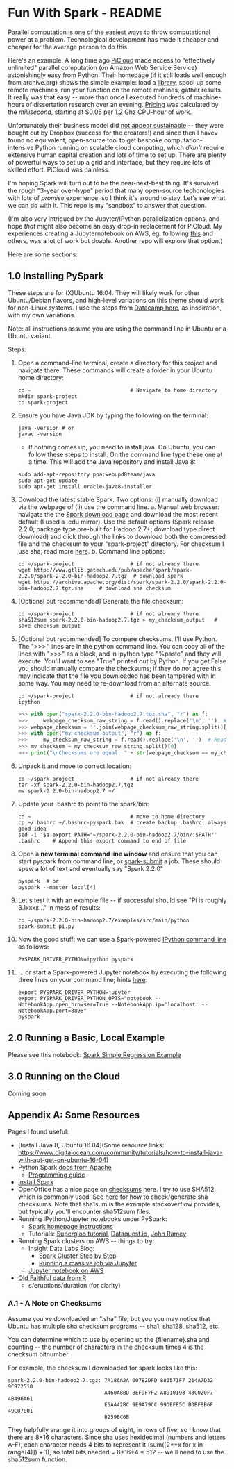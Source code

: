 # Fun With Spark - README

Parallel computation is one of the easiest ways to throw computational power at a problem. Technological development has made it cheaper and cheaper for the average person to do this. 

Here's an example. A long time ago [PiCloud](https://web.archive.org/web/20130805174353/http://www.picloud.com/) made access to "effectively unlimited" parallel computation (on Amazon Web Service Service) astonishingly easy from Python. Their homepage (if it still loads well enough from archive.org) shows the simple example: load a [library](https://pypi.python.org/pypi/cloud), spool up some remote machines, run your function on the remote mahines, gather results. It really was that easy -- more than once I executed hundreds of machine-hours of dissertation research over an evening. [Pricing](https://web.archive.org/web/20130727210823/http://www.picloud.com:80/pricing/) was calculated by the *millisecond*, starting at $0.05 per 1.2 Ghz CPU-hour of work.

Unfortunately their business model did [not appear sustainable](https://www.crunchbase.com/organization/picloud/timeline#/timeline/index) -- they were bought out by Dropbox (success for the creators!) and since then I havev found no equivalent, open-source tool to get bespoke computation-intensive Python running on scalable cloud computing, which *didn't* require extensive human capital creation and lots of time to set up. There are plenty of powerful ways to set up a grid and interface, but they require lots of skilled effort. PiCloud was painless. 

I'm hoping Spark will turn out to be the near-next-best thing. It's survived the rough "3-year over-hype" period that many open-source techcnologies with lots of *promise* experience, so I think it's around to stay. Let's see what we can do with it. This repo is my "sandbox" to answer that question. 

(I'm also very intrigued by the Jupyter/IPython parallelization options, and hope *that* might also become an easy drop-in replacement for PiCloud. My experiences creating a Jupyternotebook on AWS, eg. following [this](http://ipyparallel.readthedocs.io/en/latest/) and others, was a lot of work but doable. Another repo will explore that option.)

Here are some sections:

## 1.0 Installing PySpark

These steps are for (X)Ubuntu 16.04. They will likely work for other Ubuntu/Debian flavors, and high-level variations on this theme should work for non-Linux systems. I use the steps from [Datacamp here](https://www.datacamp.com/community/tutorials/apache-spark-python), as inspiration, with my own variations.

Note: all instructions assume you are using the command line in Ubuntu or a Ubuntu variant. 

Steps:

1. Open a command-line terminal, create a directory for this project and navigate there. These commands will create a folder in your Ubuntu home directory:

    ```
    cd ~                                # Navigate to home directory    
    mkdir spark-project
    cd spark-project
    ```
    
2. Ensure you have Java JDK by typing the following on the terminal:

    ```
    java -version # or    
    javac -version
    ```

    - If nothing comes up, you need to install java. On Ubuntu, you can follow these steps to install. On the command line type these one at a time. This will add the Java repository and install Java 8: 

    ```
    sudo add-apt-repository ppa:webupd8team/java
    sudo apt-get update
    sudo apt-get install oracle-java8-installer 
    ```
    
3. Download the latest stable Spark. Two options: (i) manually download via the webpage of (ii) use the command line. 
    a. Manual web browser: navigate the the [Spark download page](https://spark.apache.org/downloads.html) and download the most recent default (I used a .edu mirror). Use the default options (Spark release 2.2.0; package type pre-built for Hadoop 2.7+; download type direct download) and click through the links to download both the compressed file and the checksum to your "spark-project" directory. For checksum I use sha; read more [here](https://www.openoffice.org/download/checksums.html).
    b. Command line options: 
    
    ```
    cd ~/spark-project                  # if not already there
    wget http://www.gtlib.gatech.edu/pub/apache/spark/spark-2.2.0/spark-2.2.0-bin-hadoop2.7.tgz  # download spark
    wget https://archive.apache.org/dist/spark/spark-2.2.0/spark-2.2.0-bin-hadoop2.7.tgz.sha     # download sha checksum
    ```
    
4. [Optional but recommended] Generate the file checksum: 

    ```
    cd ~/spark-project                  # if not already there
    sha512sum spark-2.2.0-bin-hadoop2.7.tgz > my_checksum_output   # save checksum output
    ```

5. [Optional but recommended] To compare checksums, I'll use Python. The ">>>" lines are in the python command line. You can copy all of the lines with ">>>" as a block, and in ipython type "%paste" and they will execute. You'll want to see "True" printed out by Python. If you get False you should manually compare the checksums; if they do not agree this may indicate that the file you downloaded has been tampered with in some way. You may need to re-download from an alternate source.
    
    ```
    cd ~/spark-project                  # if not already there
    ipython
    ```
    
    
    ```python
    >>> with open("spark-2.2.0-bin-hadoop2.7.tgz.sha", "r") as f:
    >>>     webpage_checksum_raw_string = f.read().replace('\n', '')  # Read entire line into a string. For windows may need import os; os.linesep
    >>> webpage_checksum = ''.join(webpage_checksum_raw_string.split()[1:]).lower()  # 4 string manipulations in one line!
    >>> with open("my_checksum_output", "r") as f:
    >>>     my_checksum_raw_string = f.read().replace('\n', '')  # Read entire line into a string. Ubuntu endline.
    >>> my_checksum = my_checksum_raw_string.split()[0]
    >>> print("\nChecksums are equal: " + str(webpage_checksum == my_checksum))
    ```

6. Unpack it and move to correct location:

    ```
    cd ~/spark-project                  # if not already there    
    tar -xf spark-2.2.0-bin-hadoop2.7.tgz
    mv spark-2.2.0-bin-hadoop2.7 ~/
    ```

7. Update your .bashrc to point to the spark/bin:

    ```
    cd ~                                # move to home directory    
    cp ~/.bashrc ~/.bashrc-pyspark.bak  # create backup .bashrc, always good idea
    sed -i '$a export PATH="~/spark-2.2.0-bin-hadoop2.7/bin/:$PATH"' .bashrc    # Append this export command to end of file   
    ```

8. Open a **new terminal command line window**  and ensure that you can start pyspark from command line, or [spark-submit](https://spark.apache.org/docs/latest/submitting-applications.html) a job. These should spew a lot of text and eventually say "Spark 2.2.0" 

    ```
    pyspark  # or        
    pyspark --master local[4]
    ```
    
8. Let's test it with an example file -- if successful should see "Pi is roughly 3.1xxxx..." in mess of results:

    ```
    cd ~/spark-2.2.0-bin-hadoop2.7/examples/src/main/python
    spark-submit pi.py
    ```
    
9. Now the good stuff: we can use a Spark-powered [IPython command line](https://spark.apache.org/docs/latest/programming-guide.html#using-the-shell) as follows:

    ```
    PYSPARK_DRIVER_PYTHON=ipython pyspark    
    ```
    
10. ... or start a Spark-powered Jupyter notebook by executing the following three lines on your command line; hints [here](https://github.com/zipfian/spark-install/blob/master/README.md):

    ```    
    export PYSPARK_DRIVER_PYTHON=jupyter
    export PYSPARK_DRIVER_PYTHON_OPTS="notebook --NotebookApp.open_browser=True --NotebookApp.ip='localhost' --NotebookApp.port=8898"
    pyspark
    ```


## 2.0 Running a Basic, Local Example

Please see this notebook: [Spark Simple Regression Example](https://github.com/compumetrika/fun-with-spark/blob/master/Spark-Regression-Example.ipynb)

## 3.0 Running on the Cloud

Coming soon.

## Appendix A: Some Resources

Pages I found useful:

- [Install Java 8, Ubuntu 16.04](Some resource links: https://www.digitalocean.com/community/tutorials/how-to-install-java-with-apt-get-on-ubuntu-16-04)
- Python Spark [docs from Apache](https://spark.apache.org/docs/latest/)
    - [Programming guide](https://spark.apache.org/docs/latest/programming-guide.html)
- [Install Spark](https://www.datacamp.com/community/tutorials/apache-spark-python)
- OpenOffice has a nice page on [checksums](https://www.openoffice.org/download/checksums.html) here. I try to use SHA512, which is commonly used. See [here](https://askubuntu.com/questions/61826/how-do-i-check-the-sha1-hash-of-a-file) for how to check/generate sha checksums. Note that sha1sum is the example stackoverflow provides, but typically you'll encounter sha512sum files. 
- Running IPython/Jupyter notebooks under PySpark:
    - [Spark homepage instructions](https://spark.apache.org/docs/0.9.0/python-programming-guide.html)
    - Tutorials: [Supergloo tutorial](https://www.supergloo.com/fieldnotes/apache-spark-ipython-notebook-easy-way/), [Dataquest.io](https://www.dataquest.io/blog/pyspark-installation-guide/), [John Ramey](http://ramhiser.com/2015/02/01/configuring-ipython-notebook-support-for-pyspark/)
- Running Spark clusters on AWS -- things to try:
    - Insight Data Labs Blog: 
        - [Spark Cluster Step by Step](http://blog.insightdatalabs.com/spark-cluster-step-by-step/)
        - [Running a massive job via Jupyter](http://blog.insightdatalabs.com/jupyter-on-apache-spark-step-by-step/)
    - [Jupyter notebook on AWS](https://medium.com/@josemarcialportilla/getting-spark-python-and-jupyter-notebook-running-on-amazon-ec2-dec599e1c297)
- [Old Faithful data from R](http://www.stat.cmu.edu/~larry/all-of-statistics/=data/faithful.dat)
    - s/eruptions/duration  (for clarity)


### A.1 - A Note on Checksums

Assume you've downloaded an ".sha" file, but you you may notice that Ubuntu has multiple sha checksum programs -- sha1, sha128, sha512, etc.  

You can determine which to use by opening up the {filename}.sha and counting -- the number of characters in the checksum times 4 is the checksum bitnumber. 

For example, the checksum I downloaded for spark looks like this:

    spark-2.2.0-bin-hadoop2.7.tgz: 7A186A2A 007B2DFD 880571F7 214A7D32 9C972510
                                   A460A8BD BEF9F7F2 A8910193 43C020F7 4B496A61
                                   E5AA42BC 9E9A79CC 99DEFE5C B3BF8B6F 49C07E01
                                   B259BC6B

They helpfully arange it into groups of eight, in rows of five, so I know that there are 8\*16 characters. Since sha uses hexidecimal (numbers and letters A-F), each character needs 4 bits to represent it (sum([2\*\*x for x in range(4)]) + 1), so total bits needed = 8\*16\*4 = 512 -- we'll need to use the sha512sum function. 
